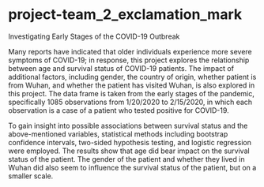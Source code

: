 # project-team_2_exclamation_mark

Investigating Early Stages of the COVID-19 Outbreak

Many reports have indicated that older individuals experience more severe 
symptoms of COVID-19; in response, this project explores the relationship 
between age and survival status of COVID-19 patients. The impact of additional 
factors, including gender, the country of origin, whether patient is from Wuhan,
and whether the patient has visited Wuhan, is also explored in this project. 
The data frame is taken from the early stages of the pandemic, specifically 
1085 observations from 1/20/2020 to 2/15/2020, in which each 
observation is a case of a patient who tested positive for COVID-19.

To gain insight into possible associations between survival status and the 
above-mentioned variables, statistical methods including bootstrap confidence 
intervals, two-sided hypothesis testing, and logistic regression were employed. 
The results show that age did bear impact on the survival status of the patient. 
The gender of the patient and whether they lived in Wuhan did also seem to 
influence the survival status of the patient, but on a smaller scale. 
